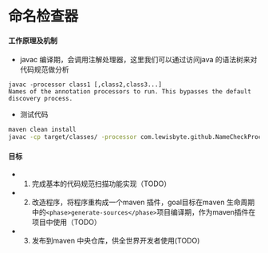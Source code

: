 # 命名检查器

#### 工作原理及机制

* javac 编译期，会调用注解处理器，这里我们可以通过访问java 的语法树来对代码规范做分析
```$xslt
javac -processor class1 [,class2,class3...]
Names of the annotation processors to run. This bypasses the default discovery process.

```

* 测试代码
```bash
maven clean install
javac -cp target/classes/ -processor com.lewisbyte.github.NameCheckProcessor src/main/java/com/lewisbyte/example/BAD_CODE.java 
```

#### 目标
* 1. 完成基本的代码规范扫描功能实现（TODO）
* 2. 改造程序，将程序重构成一个maven 插件，goal目标在maven 生命周期中的` <phase>generate-sources</phase> `项目编译期，作为maven插件在项目中使用（TODO）
* 3. 发布到maven 中央仓库，供全世界开发者使用(TODO)